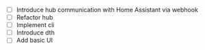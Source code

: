 - [ ] Introduce hub communication with Home Assistant via webhook
- [ ] Refactor hub
- [ ] Implement cli
- [ ] Introduce dth
- [ ] Add basic UI
